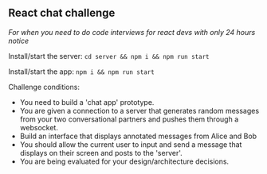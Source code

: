 ## React chat challenge

_For when you need to do code interviews for react devs with only 24 hours notice_

Install/start the server:
`cd server && npm i && npm run start`

Install/start the app: 
`npm i && npm run start`

Challenge conditions: 
- You need to build a 'chat app' prototype. 
- You are given a connection to a server that generates random messages from your two conversational partners and pushes them through a websocket.
- Build an interface that displays annotated messages from Alice and Bob
- You should allow the current user to input and send a message that displays on their screen and posts to the 'server'.
- You are being evaluated for your design/architecture decisions.
